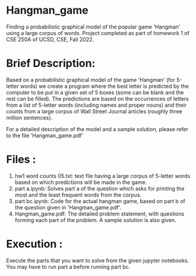 # Hangman_game
Finding a probabilistic graphical model of the popular game 'Hangman' using a large corpus of words. Project completed as part of homework 1 of CSE 250A of UCSD, CSE, Fall 2022. 

# Brief Description: 
Based on a probabilistic graphical model of the game 'Hangman' (for 5-letter words) we create a program where the best letter is predicted by the computer to be put in a given set of 5 boxes (some can be blank and the rest can be filled). The predictions are based on the occurrences of letters from a list of 5-letter words (including names and proper nouns) and their counts from a large corpus of Wall Street Journal articles (roughly three million sentences). 

For a detailed description of the model and a sample solution, please refer to the file 'Hangman_game.pdf'

# Files : 
1. hw1 word counts 05.txt: text file having a large corpus of 5-letter words based on which predictions will be made in the game.
2. part a.ipynb: Solves part a of the question which asks for printing the most and the least frequent words from the corpus.
3. part bc.ipynb: Code for the actual hangman game, based on part b of the question given in 'Hangman_game.pdf'.
4. Hangman_game.pdf: The detailed problem statement, with questions forming each part of the problem. A sample solution is also given.


# Execution :
Execute the parts that you want to solve from the given jupyter notebooks. You may have to run part a before running part bc. 
